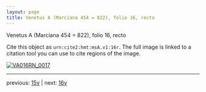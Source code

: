 ```yaml
---
layout: page
title: Venetus A (Marciana 454 = 822), folio 16, recto
---
```


Venetus A (Marciana 454 = 822), folio 16, recto

Cite this object as `urn:cite2:hmt:msA.v1:16r`.  The full image is linked to a citation tool you can use to cite regions of the image.

[![VA016RN_0017](http://www.homermultitext.org/iipsrv?IIIF=/project/homer/pyramidal/deepzoom/hmt/vaimg/2017a/VA016RN_0017.tif/full/800,/0/default.jpg)](http://www.homermultitext.org/ict2/?urn=urn:cite2:hmt:vaimg.2017a:VA016RN_0017) 

---

previous:  [15v](../15v/) | next: [16v](../16v/)
